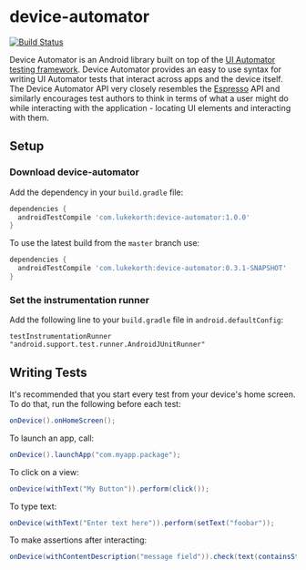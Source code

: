 # device-automator

 [![Build Status](https://travis-ci.org/lkorth/device-automator.svg?branch=master)](https://travis-ci.org/lkorth/device-automator)

Device Automator is an Android library built on top of the [UI Automator testing
framework](http://developer.android.com/training/testing/ui-testing/uiautomator-testing.html).
Device Automator provides an easy to use syntax for writing UI Automator tests that interact across
apps and the device itself. The Device Automator API very closely resembles the
[Espresso](https://google.github.io/android-testing-support-library/docs/espresso/basics/index.html)
API and similarly encourages test authors to think in terms of what a user might do while
interacting with the application - locating UI elements and interacting with them.

## Setup

### Download device-automator

Add the dependency in your `build.gradle` file:

```groovy
dependencies {
  androidTestCompile 'com.lukekorth:device-automator:1.0.0'
}
```

To use the latest build from the `master` branch use:

```groovy
dependencies {
  androidTestCompile 'com.lukekorth:device-automator:0.3.1-SNAPSHOT'
}
```

### Set the instrumentation runner

Add the following line to your `build.gradle` file in `android.defaultConfig`:

```
testInstrumentationRunner "android.support.test.runner.AndroidJUnitRunner"
```

## Writing Tests

It's recommended that you start every test from your device's home screen. To do that, run the
following before each test:

```java
onDevice().onHomeScreen();
```

To launch an app, call:

```java
onDevice().launchApp("com.myapp.package");
```

To click on a view:

```java
onDevice(withText("My Button")).perform(click());
```

To type text:

```java
onDevice(withText("Enter text here")).perform(setText("foobar"));
```

To make assertions after interacting:

```java
onDevice(withContentDescription("message field")).check(text(containsString("my message")));
```

